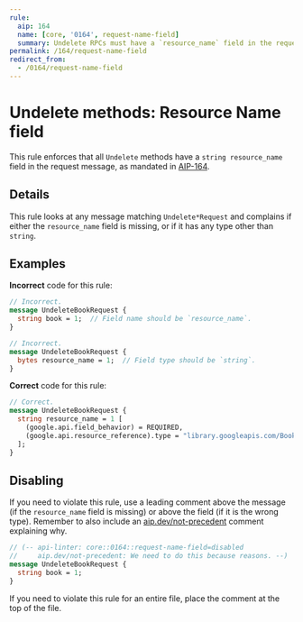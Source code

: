 ```yaml
---
rule:
  aip: 164
  name: [core, '0164', request-name-field]
  summary: Undelete RPCs must have a `resource_name` field in the request.
permalink: /164/request-name-field
redirect_from:
  - /0164/request-name-field
---
```


# Undelete methods: Resource Name field

This rule enforces that all `Undelete` methods have a `string resource_name`
field in the request message, as mandated in [AIP-164][].

## Details

This rule looks at any message matching `Undelete*Request` and complains if
either the `resource_name` field is missing, or if it has any type other than `string`.

## Examples

**Incorrect** code for this rule:

```proto
// Incorrect.
message UndeleteBookRequest {
  string book = 1;  // Field name should be `resource_name`.
}
```

```proto
// Incorrect.
message UndeleteBookRequest {
  bytes resource_name = 1;  // Field type should be `string`.
}
```

**Correct** code for this rule:

```proto
// Correct.
message UndeleteBookRequest {
  string resource_name = 1 [
    (google.api.field_behavior) = REQUIRED,
    (google.api.resource_reference).type = "library.googleapis.com/Book"
  ];
}
```

## Disabling

If you need to violate this rule, use a leading comment above the message (if
the `resource_name` field is missing) or above the field (if it is the wrong type).
Remember to also include an [aip.dev/not-precedent][] comment explaining why.

```proto
// (-- api-linter: core::0164::request-name-field=disabled
//     aip.dev/not-precedent: We need to do this because reasons. --)
message UndeleteBookRequest {
  string book = 1;
}
```

If you need to violate this rule for an entire file, place the comment at the
top of the file.

[aip-164]: https://aip.dev/164
[aip.dev/not-precedent]: https://aip.dev/not-precedent
